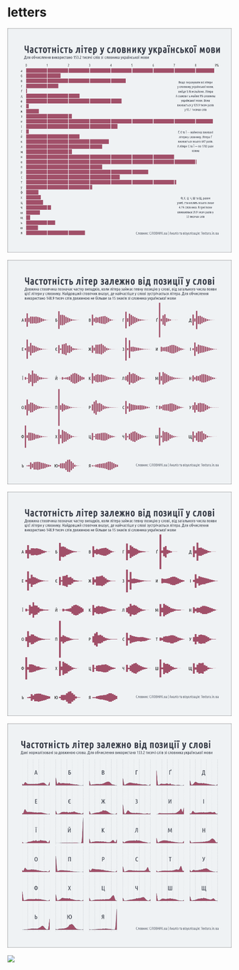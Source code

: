# letters

![](https://github.com/andriy-gazin/letters/raw/master/letters_distribution_bar.png)

![](https://github.com/andriy-gazin/letters/raw/master/letters_distribution_linerange.png)

![](https://github.com/andriy-gazin/letters/blob/master/letters_distribution_ribbon.png)

![](https://github.com/andriy-gazin/letters/raw/master/letters_distribution_normalized_density.png)

![](https://github.com/andriy-gazin/letters/raw/master/accidental_art.png)
